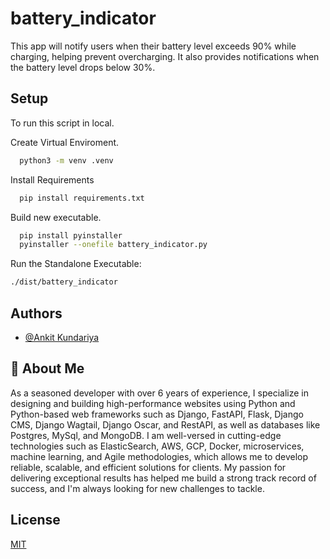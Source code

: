 # battery_indicator
This app will notify users when their battery level exceeds 90% while charging, helping prevent overcharging. It also provides notifications when the battery level drops below 30%.

## Setup

To run this script in local.

Create Virtual Enviroment.

```bash
  python3 -m venv .venv
```
Install Requirements

```bash
  pip install requirements.txt
```

Build new executable.

```bash
  pip install pyinstaller
  pyinstaller --onefile battery_indicator.py 
```

Run the Standalone Executable:
```bash
./dist/battery_indicator
```

## Authors

- [@Ankit Kundariya](https://github.com/AnkitKundariya/)


## 🚀 About Me
As a seasoned developer with over 6 years of experience, I specialize in designing and building high-performance websites using Python and Python-based web frameworks such as Django, FastAPI, Flask, Django CMS, Django Wagtail, Django Oscar, and RestAPI, as well as databases like Postgres, MySql, and MongoDB. I am well-versed in cutting-edge technologies such as ElasticSearch, AWS, GCP, Docker, microservices, machine learning, and Agile methodologies, which allows me to develop reliable, scalable, and efficient solutions for clients. My passion for delivering exceptional results has helped me build a strong track record of success, and I'm always looking for new challenges to tackle.


## License

[MIT](https://choosealicense.com/licenses/mit/)

